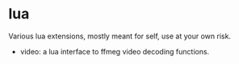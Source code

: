 # lua

Various lua extensions, mostly meant for self, use at your own risk.

- video: a lua interface to ffmeg video decoding functions.
